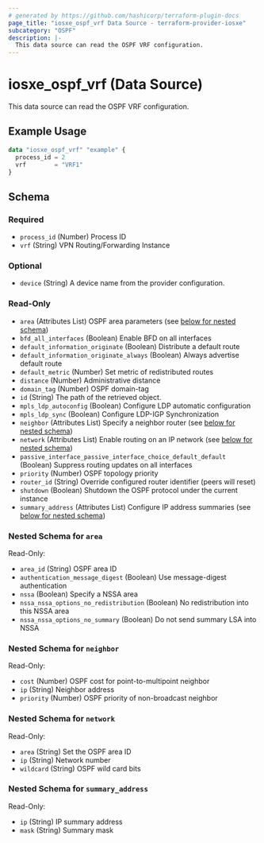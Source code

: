 ```yaml
---
# generated by https://github.com/hashicorp/terraform-plugin-docs
page_title: "iosxe_ospf_vrf Data Source - terraform-provider-iosxe"
subcategory: "OSPF"
description: |-
  This data source can read the OSPF VRF configuration.
---
```


# iosxe_ospf_vrf (Data Source)

This data source can read the OSPF VRF configuration.

## Example Usage

```terraform
data "iosxe_ospf_vrf" "example" {
  process_id = 2
  vrf        = "VRF1"
}
```

<!-- schema generated by tfplugindocs -->
## Schema

### Required

- `process_id` (Number) Process ID
- `vrf` (String) VPN Routing/Forwarding Instance

### Optional

- `device` (String) A device name from the provider configuration.

### Read-Only

- `area` (Attributes List) OSPF area parameters (see [below for nested schema](#nestedatt--area))
- `bfd_all_interfaces` (Boolean) Enable BFD on all interfaces
- `default_information_originate` (Boolean) Distribute a default route
- `default_information_originate_always` (Boolean) Always advertise default route
- `default_metric` (Number) Set metric of redistributed routes
- `distance` (Number) Administrative distance
- `domain_tag` (Number) OSPF domain-tag
- `id` (String) The path of the retrieved object.
- `mpls_ldp_autoconfig` (Boolean) Configure LDP automatic configuration
- `mpls_ldp_sync` (Boolean) Configure LDP-IGP Synchronization
- `neighbor` (Attributes List) Specify a neighbor router (see [below for nested schema](#nestedatt--neighbor))
- `network` (Attributes List) Enable routing on an IP network (see [below for nested schema](#nestedatt--network))
- `passive_interface_passive_interface_choice_default_default` (Boolean) Suppress routing updates on all interfaces
- `priority` (Number) OSPF topology priority
- `router_id` (String) Override configured router identifier (peers will reset)
- `shutdown` (Boolean) Shutdown the OSPF protocol under the current instance
- `summary_address` (Attributes List) Configure IP address summaries (see [below for nested schema](#nestedatt--summary_address))

<a id="nestedatt--area"></a>
### Nested Schema for `area`

Read-Only:

- `area_id` (String) OSPF area ID
- `authentication_message_digest` (Boolean) Use message-digest authentication
- `nssa` (Boolean) Specify a NSSA area
- `nssa_nssa_options_no_redistribution` (Boolean) No redistribution into this NSSA area
- `nssa_nssa_options_no_summary` (Boolean) Do not send summary LSA into NSSA


<a id="nestedatt--neighbor"></a>
### Nested Schema for `neighbor`

Read-Only:

- `cost` (Number) OSPF cost for point-to-multipoint neighbor
- `ip` (String) Neighbor address
- `priority` (Number) OSPF priority of non-broadcast neighbor


<a id="nestedatt--network"></a>
### Nested Schema for `network`

Read-Only:

- `area` (String) Set the OSPF area ID
- `ip` (String) Network number
- `wildcard` (String) OSPF wild card bits


<a id="nestedatt--summary_address"></a>
### Nested Schema for `summary_address`

Read-Only:

- `ip` (String) IP summary address
- `mask` (String) Summary mask
